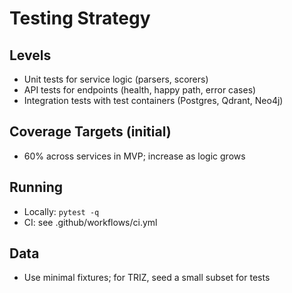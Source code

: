 # Testing Strategy

## Levels
- Unit tests for service logic (parsers, scorers)
- API tests for endpoints (health, happy path, error cases)
- Integration tests with test containers (Postgres, Qdrant, Neo4j)

## Coverage Targets (initial)
- 60% across services in MVP; increase as logic grows

## Running
- Locally: `pytest -q`
- CI: see .github/workflows/ci.yml

## Data
- Use minimal fixtures; for TRIZ, seed a small subset for tests

